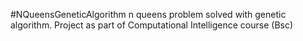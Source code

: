 #NQueensGeneticAlgorithm
n queens problem solved with genetic algorithm.  Project as part of Computational Intelligence course (Bsc)
